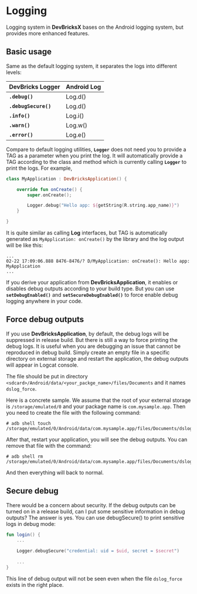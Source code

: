 # Logging

Logging system in **DevBricksX** bases on the Android logging system, but provides more enhanced features. 


## Basic usage

Same as the default logging system, it separates the logs into different levels:

DevBricks Logger        | Android Log
:---                    | :-------
**`.debug()`**          | Log.d()
**`.debugSecure()`**    | Log.d()
**`.info()`**           | Log.i()
**`.warn()`**           | Log.w()
**`.error()`**          | Log.e()

Compare to default logging utilities, **`Logger`** does not need you to provide a TAG as a parameter when you print the log. It will automatically provide a TAG according to the class and method which is currently calling **`Logger`** to print the logs. For example,

```kotlin
class MyApplication : DevBricksApplication() {

    override fun onCreate() {
        super.onCreate();

        Logger.debug("Hello app: ${getString(R.string.app_name)}")
    }

}
```

It is quite similar as calling **Log** interfaces, but TAG is automatically generated as `MyApplication: onCreate()` by the library and the log output will be like this:

```console
...
02-22 17:09:06.888 8476-8476/? D/MyApplication: onCreate(): Hello app: MyApplication
...
```

If you derive your application from **DevBricksApplication**, it enables or disables debug outputs according to your build type. But you can use **`setDebugEnabled()`** and **`setSecureDebugEnabled()`** to force enable debug logging anywhere in your code.

## Force debug outputs
If you use **DevBricksApplication**, by default, the debug logs will be suppressed in release build. But there is still a way to force printing the debug logs. It is useful when you are debugging an issue that cannot be reproduced in debug build. Simply create an empty file in a specific directory on external storage and restart the application, the debug outputs will appear in Logcat console. 

The file should be put in directory `<sdcard>/Android/data/<your_packge_name>/files/Documents` and it names `dslog_force`. 

Here is a concrete sample. We assume that the root of your external storage is `/storage/emulated/0` and your package name is `com.mysample.app`. Then you need to create the file with the following command:

```shell
# adb shell touch /storage/emulated/0/Android/data/com.mysample.app/files/Documents/dslog_force
```

After that, restart your application, you will see the debug outputs. You can remove that file with the command:

```shell
# adb shell rm /storage/emulated/0/Android/data/com.mysample.app/files/Documents/dslog_force
```
And then everything will back to normal.

## Secure debug
There would be a concern about security. If the debug outputs can be turned on in a release build, can I put some sensitive information in debug outputs? The answer is yes. You can use debugSecure() to print sensitive logs in debug mode:

``` kotlin
fun login() {
    ...
    
    Logger.debugSecure("credential: uid = $uid, secret = $secret")
    
    ...
}
```
This line of debug output will not be seen even when the file `dslog_force` exists in the right place.

